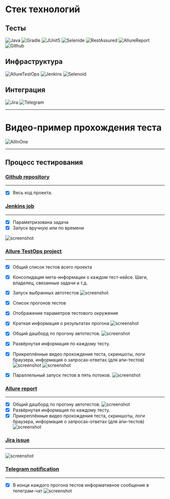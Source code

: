 # Стек технологий
## Тесты
![Java](readmeResources/Java.png)
![Gradle](readmeResources/Gradle.png)
![JUnit5](readmeResources/JUnit5.png)
![Selenide](readmeResources/Selenide.png)
![RestAssured](readmeResources/RestAssured.png)
![AllureReport](readmeResources/AllureReport.png)
![Github](readmeResources/Github.png)
## Инфраструктура
![AllureTestOps](readmeResources/AllureTestOps.png)
![Jenkins](readmeResources/Jenkins.png)
![Selenoid](readmeResources/Selenoid.png)
## Интеграция
![Jira](readmeResources/Jira.png)
![Telegram](readmeResources/Telegram.png)

---------------

# Видео-пример прохождения теста
![AllInOne](readmeResources/AllInOne.gif)

---------------

## Процесс тестирования

### [Github repository](https://github.com/Gorbatenko/qa_guru_4_home_24 "Github repository")

---------------
- [x] Весь код проекта.
### [Jenkins job](https://jenkins.autotests.cloud/view/QA.GURU_4/job/C04-G14-Vitaliy-qa_guru_4_24_Diploma/ "Jenkins job")

---------------
- [x] Параметризована задача
- [x] Запуск вручную или по времени

![screenshot](readmeResources/1.PNG)
### [Allure TestOps project](https://allure.autotests.cloud/project/180/dashboards "Allure TestOps")

---------------
- [x] Общий список тестов всего проекта
- [x] Консолидация мета-информации о каждом тест-кейсе. Шаги, владелец, связанные задачи и т.д.
- [x] Запуск выбранных автотестов 
![screenshot](readmeResources/9.PNG)

- [x] Список прогонов тестов
- [x] Отображение параметров тестового окружения
- [x] Краткая информация о результатах прогона
![screenshot](readmeResources/6.PNG)
- [x] Общий дашборд по прогону автотестов.
![screenshot](readmeResources/7.PNG)
- [x] Развёрнутая информация по каждому тесту.
- [x] Прикреплённые видео прохождения теста, скриншоты, логи браузера, информация о запросах-ответах (для апи-тестов)
![screenshot](readmeResources/8.PNG)
![screenshot](readmeResources/13.PNG)
- [x] Параллельный запуск тестов в пять потоков.
![screenshot](readmeResources/15.PNG)
### [Allure report](https://jenkins.autotests.cloud/view/QA.GURU_4/job/C04-G14-Vitaliy-qa_guru_4_24_Diploma/allure/ "Allure report")

---------------
- [x] Общий дашборд по прогону автотестов.
![screenshot](readmeResources/3.PNG)
- [x] Развёрнутая информация по каждому тесту. 
- [x] Прикреплённые видео прохождения теста, скриншоты, логи браузера, информация о запросах-ответах (для апи-тестов) 
![screenshot](readmeResources/4.PNG)
### [Jira issue](https://jira.autotests.cloud/browse/QC3-39 "Jira issue")

---------------
![screenshot](readmeResources/11.PNG)
### [Telegram notification](https://t.me/joinchat/1VaD2Kb36OlhOGRi "Telegram notification")

---------------
- [x] В конце каждого прогона тестов информативное сообщение в телеграм-чат
![screenshot](readmeResources/10.PNG)
